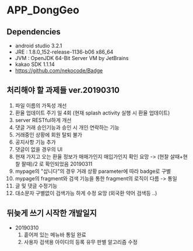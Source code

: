 # APP_DongGeo



## Dependencies
- android studio 3.2.1
- JRE : 1.8.0_152-release-1136-b06 x86_64
- JVM : OpenJDK 64-Bit Server VM by JetBrains
- kakao SDK 1.1.14
- https://github.com/nekocode/Badge

## 처리해야 할 과제들 ver.20190310
  1. 파일 이름의 가독성 개선
  2. 환율 업데이트 주기 일 4회 (현재 splash activity 실행 시 환율 업데이트)
  3. server RESTful하게 개선
  4. 댓글 거래 승인기능과 승인 시 개인 연락하는 기능
  5. 거래중인 상황에 회원 탈퇴 불가
  6. 공지사항 기능 추가
  7. 댓글이 없을 경우의 UI
  8. 현재 가지고 오는 환율 정보가 매매가인지 매입가인지 확인 요망  -> (현찰 살때+현찰 팔때)/2  로 확인되었음 20190311
  9. mypage의 "삽니다"의 경우 거래 상황 parameter에 따라 badge로 구별
  10. mypage의 fragment와 검색 기능을 통한 fragment의 로직이 다름 -> 통일
  11. 글 및 댓글 수정기능
  12. 대소문자 구별없이 검색가능 하게 수정 요망 (외국환 약어 검색등 ..)

## 뒤늦게 쓰기 시작한 개발일지
- 20190310
  1. 흩어져 있는 메뉴바 통일 완료
  2. 사용자 검색용 아이디의 등록 유무 판별 알고리즘 수정

